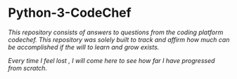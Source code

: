 # Python-3-CodeChef


*This repository consists of answers to questions from the coding platform codechef.*
*This repository was solely built to track and affirm how much can be accomplished if the will to learn and grow exists.*


*Every time I feel lost , I will come here to see how far I have progressed from scratch.*


